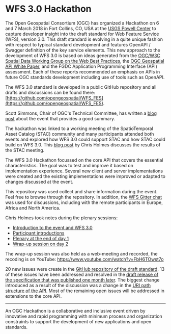 # WFS 3.0 Hackathon

The Open Geospatial Consortium (OGC) has organized a Hackathon on 6 and 7 March 2018 in Fort Collins, CO, USA at the [USGS Powell Center](https://powellcenter.usgs.gov/) to capture developer insight into the draft standard for Web Feature Service (WFS), version 3.0. This draft standard is evolving in a quite unique fashion with respect to typical standard development and features OpenAPI / Swagger definition of the key service elements. This new approach to the development of WFS 3.0 is based on ideas generated from the [OGC/W3C Spatial Data Working Group on the Web Best Practices](https://www.w3.org/TR/sdw-bp/), the [OGC Geospatial API White Paper](http://docs.opengeospatial.org/wp/16-019r4/16-019r4.html), and the FGDC Application Programming Interface (API) assessment. Each of these reports recommended an emphasis on APIs in future OGC standards development including use of tools such as OpenAPI.
 
The WFS 3.0 standard is developed in a public GitHub repository and all drafts and discussions can be found there: [https://github.com/opengeospatial/WFS_FES](https://github.com/opengeospatial/WFS_FES).
 
Scott Simmons, Chair of OGC's Technical Committee, has written a [blog post](http://www.opengeospatial.org/blog/2764) about the event that provides a good summary.

The hackathon was linked to a working meeting of the SpatioTemporal Asset Catalog (STAC) community and many participants attended both events and explored how WFS 3.0 could support STAC and how STAC could build on WFS 3.0. This [blog post](https://medium.com/radiant-earth-insights/progress-on-spatiotemporal-asset-catalogs-in-ft-collins-6298f195bfb2) by Chris Holmes discusses the results of the STAC meeting.
 
The WFS 3.0 Hackathon focussed on the core API that covers the essential characteristics. The goal was to test and improve it based on implementation experience. Several new client and server implementations were created and the existing implementations were improved or adapted to changes discussed at the event.

This repository was used collect and share information during the event. Feel free to browse through the repository. In addition, the [WFS Gitter chat](https://gitter.im/opengeospatial/WFS_FES) was used for discussions, including with the remote participants in Europe, Africa and North America.

Chris Holmes took notes during the plenary sessions:

* [Introduction to the event and WFS 3.0](notes/intro-session-notes.md)
* [Participant introductions](notes/introductions.md)
* [Plenary at the end of day 1](notes/day1-end.md)
* [Wrap-up session on day 2](notes/wrap-up-notes.md)

The wrap-up session was also held as a web-meeting and recorded, the recoding is on YouTube: https://www.youtube.com/watch?v=FbH6TOwst7o

20 new issues were create in the [GitHub repository of the draft standard](https://github.com/opengeospatial/WFS_FES/issues). 13 of these issues have been addressed and resolved in the [draft release of the specification that was published one month later](https://github.com/opengeospatial/WFS_FES/releases/tag/3.0.0-draft.1). The biggest change introduced as a result of the discussion was a change in the [URI path structure of the API](https://github.com/opengeospatial/WFS_FES/issues/64). Most of the remaining open issues will be addressed in extensions to the core API. 

--- 

An OGC Hackathon is a collaborative and inclusive event driven by innovative and rapid programming with minimum process and organization constraints to support the development of new applications and open standards.
